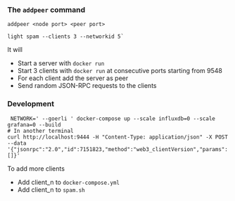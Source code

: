 ### The `addpeer` command

```
addpeer <node port> <peer port>
```


```
light spam --clients 3 --networkid 5`
```
It will
- Start a server with `docker run`
- Start 3 clients with `docker run` at consecutive ports starting from 9548
- For each client add the server as peer
- Send random JSON-RPC requests to the clients 

### Development
```
 NETWORK=' --goerli ' docker-compose up --scale influxdb=0 --scale grafana=0 --build
# In another terminal
curl http://localhost:9444 -H "Content-Type: application/json" -X POST --data '{"jsonrpc":"2.0","id":7151823,"method":"web3_clientVersion","params":[]}'
```
To add more clients

 - Add client_n to `docker-compose.yml`
 - Add client_n to `spam.sh` 